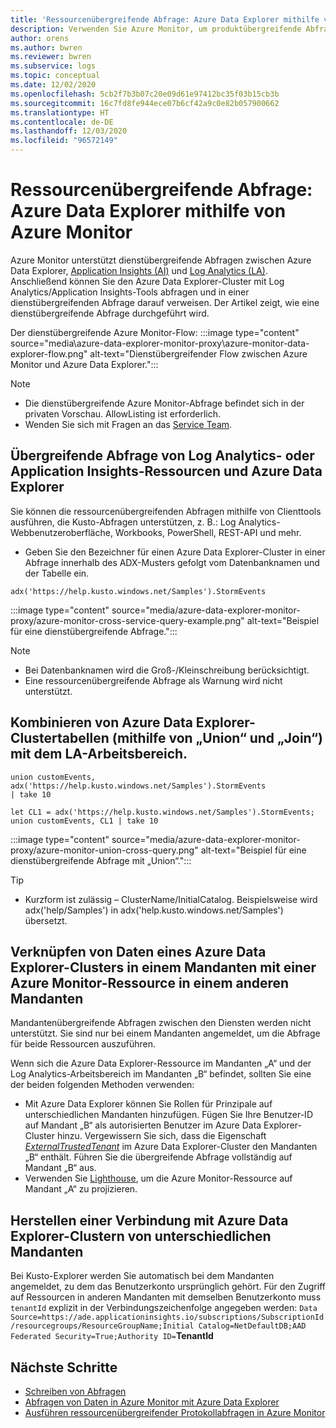 ```yaml
---
title: 'Ressourcenübergreifende Abfrage: Azure Data Explorer mithilfe von Azure Monitor'
description: Verwenden Sie Azure Monitor, um produktübergreifende Abfragen zwischen Azure Data Explorer, Log Analytics-Arbeitsbereichen und klassischen Application Insights-Anwendungen in Azure Monitor auszuführen.
author: orens
ms.author: bwren
ms.reviewer: bwren
ms.subservice: logs
ms.topic: conceptual
ms.date: 12/02/2020
ms.openlocfilehash: 5cb2f7b3b07c20e09d61e97412bc35f03b15cb3b
ms.sourcegitcommit: 16c7fd8fe944ece07b6cf42a9c0e82b057900662
ms.translationtype: HT
ms.contentlocale: de-DE
ms.lasthandoff: 12/03/2020
ms.locfileid: "96572149"
---
```

# <a name="cross-resource-query-azure-data-explorer-using-azure-monitor"></a>Ressourcenübergreifende Abfrage: Azure Data Explorer mithilfe von Azure Monitor
Azure Monitor unterstützt dienstübergreifende Abfragen zwischen Azure Data Explorer, [Application Insights (AI)](/azure/azure-monitor/app/app-insights-overview) und [Log Analytics (LA)](/azure/azure-monitor/platform/data-platform-logs). Anschließend können Sie den Azure Data Explorer-Cluster mit Log Analytics/Application Insights-Tools abfragen und in einer dienstübergreifenden Abfrage darauf verweisen. Der Artikel zeigt, wie eine dienstübergreifende Abfrage durchgeführt wird.

Der dienstübergreifende Azure Monitor-Flow: :::image type="content" source="media\azure-data-explorer-monitor-proxy\azure-monitor-data-explorer-flow.png" alt-text="Dienstübergreifender Flow zwischen Azure Monitor und Azure Data Explorer.":::

>[!NOTE]
>* Die dienstübergreifende Azure Monitor-Abfrage befindet sich in der privaten Vorschau. AllowListing ist erforderlich.
>* Wenden Sie sich mit Fragen an das [Service Team](mailto:ADXProxy@microsoft.com).
## <a name="cross-query-your-log-analytics-or-application-insights-resources-and-azure-data-explorer"></a>Übergreifende Abfrage von Log Analytics- oder Application Insights-Ressourcen und Azure Data Explorer

Sie können die ressourcenübergreifenden Abfragen mithilfe von Clienttools ausführen, die Kusto-Abfragen unterstützen, z. B.: Log Analytics-Webbenutzeroberfläche, Workbooks, PowerShell, REST-API und mehr.

* Geben Sie den Bezeichner für einen Azure Data Explorer-Cluster in einer Abfrage innerhalb des ADX-Musters gefolgt vom Datenbanknamen und der Tabelle ein.

```kusto
adx('https://help.kusto.windows.net/Samples').StormEvents
```
:::image type="content" source="media/azure-data-explorer-monitor-proxy/azure-monitor-cross-service-query-example.png" alt-text="Beispiel für eine dienstübergreifende Abfrage.":::

> [!NOTE]
>* Bei Datenbanknamen wird die Groß-/Kleinschreibung berücksichtigt.
>* Eine ressourcenübergreifende Abfrage als Warnung wird nicht unterstützt.
## <a name="combining-azure-data-explorer-cluster-tables-using-union-and-join-with-la-workspace"></a>Kombinieren von Azure Data Explorer-Clustertabellen (mithilfe von „Union“ und „Join“) mit dem LA-Arbeitsbereich.

```kusto
union customEvents, adx('https://help.kusto.windows.net/Samples').StormEvents
| take 10
```
```kusto
let CL1 = adx('https://help.kusto.windows.net/Samples').StormEvents;
union customEvents, CL1 | take 10
```
:::image type="content" source="media/azure-data-explorer-monitor-proxy/azure-monitor-union-cross-query.png" alt-text="Beispiel für eine dienstübergreifende Abfrage mit „Union“.":::

>[!Tip]
>* Kurzform ist zulässig – ClusterName/InitialCatalog. Beispielsweise wird adx('help/Samples') in adx('help.kusto.windows.net/Samples') übersetzt.
## <a name="join-data-from-an-azure-data-explorer-cluster-in-one-tenant-with-an-azure-monitor-resource-in-another"></a>Verknüpfen von Daten eines Azure Data Explorer-Clusters in einem Mandanten mit einer Azure Monitor-Ressource in einem anderen Mandanten

Mandantenübergreifende Abfragen zwischen den Diensten werden nicht unterstützt. Sie sind nur bei einem Mandanten angemeldet, um die Abfrage für beide Ressourcen auszuführen.

Wenn sich die Azure Data Explorer-Ressource im Mandanten „A“ und der Log Analytics-Arbeitsbereich im Mandanten „B“ befindet, sollten Sie eine der beiden folgenden Methoden verwenden:

*  Mit Azure Data Explorer können Sie Rollen für Prinzipale auf unterschiedlichen Mandanten hinzufügen. Fügen Sie Ihre Benutzer-ID auf Mandant „B“ als autorisierten Benutzer im Azure Data Explorer-Cluster hinzu. Vergewissern Sie sich, dass die Eigenschaft *[ExternalTrustedTenant](https://docs.microsoft.com/powershell/module/az.kusto/update-azkustocluster)* im Azure Data Explorer-Cluster den Mandanten „B“ enthält. Führen Sie die übergreifende Abfrage vollständig auf Mandant „B“ aus.
*  Verwenden Sie [Lighthouse](https://docs.microsoft.com/azure/lighthouse/), um die Azure Monitor-Ressource auf Mandant „A“ zu projizieren.
## <a name="connect-to-azure-data-explorer-clusters-from-different-tenants"></a>Herstellen einer Verbindung mit Azure Data Explorer-Clustern von unterschiedlichen Mandanten

Bei Kusto-Explorer werden Sie automatisch bei dem Mandanten angemeldet, zu dem das Benutzerkonto ursprünglich gehört. Für den Zugriff auf Ressourcen in anderen Mandanten mit demselben Benutzerkonto muss `tenantId` explizit in der Verbindungszeichenfolge angegeben werden: `Data Source=https://ade.applicationinsights.io/subscriptions/SubscriptionId/resourcegroups/ResourceGroupName;Initial Catalog=NetDefaultDB;AAD Federated Security=True;Authority ID=`**TenantId**

## <a name="next-steps"></a>Nächste Schritte
* [Schreiben von Abfragen](https://docs.microsoft.com/azure/data-explorer/write-queries)
* [Abfragen von Daten in Azure Monitor mit Azure Data Explorer](https://docs.microsoft.com/azure/data-explorer/query-monitor-data)
* [Ausführen ressourcenübergreifender Protokollabfragen in Azure Monitor](https://docs.microsoft.com/azure/azure-monitor/log-query/cross-workspace-query)
